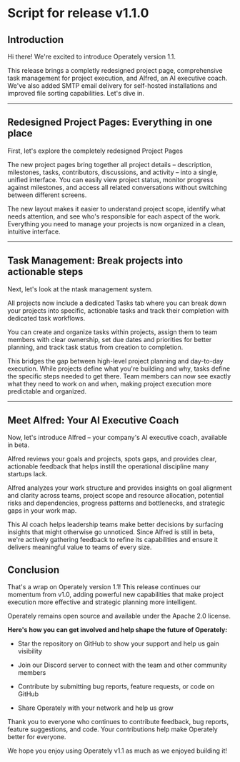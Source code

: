# Script for release v1.1.0

## Introduction

Hi there! We're excited to introduce Operately version 1.1.

This release brings a completly redesigned project page, comprehensive task
management for project execution, and Alfred, an AI executive coach. We've also
added SMTP email delivery for self-hosted installations and improved file sorting
capabilities. Let's dive in.

---

## Redesigned Project Pages: Everything in one place

First, let's explore the completely redesigned Project Pages

The new project pages bring together all project details – description,
milestones, tasks, contributors, discussions, and activity – into a single,
unified interface. You can easily view project status, monitor progress against
milestones, and access all related conversations without switching between
different screens.

The new layout makes it easier to understand project scope, identify what needs
attention, and see who's responsible for each aspect of the work. Everything you
need to manage your projects is now organized in a clean, intuitive interface.

---

## Task Management: Break projects into actionable steps

Next, let's look at the ntask management system.

All projects now include a dedicated Tasks tab where you can break down your
projects into specific, actionable tasks and track their completion with
dedicated task workflows.

You can create and organize tasks within projects, assign them to team members
with clear ownership, set due dates and priorities for better planning, and
track task status from creation to completion.

This bridges the gap between high-level project planning and day-to-day
execution. While projects define what you're building and why, tasks define the
specific steps needed to get there. Team members can now see exactly what they
need to work on and when, making project execution more predictable and
organized.

---

## Meet Alfred: Your AI Executive Coach

Now, let's introduce Alfred – your company's AI executive coach, available in
beta.

Alfred reviews your goals and projects, spots gaps, and provides clear,
actionable feedback that helps instill the operational discipline many startups
lack.

Alfred analyzes your work structure and provides insights on goal alignment and
clarity across teams, project scope and resource allocation, potential risks and
dependencies, progress patterns and bottlenecks, and strategic gaps in your work
map.

This AI coach helps leadership teams make better decisions by surfacing insights
that might otherwise go unnoticed. Since Alfred is still in beta, we're actively
gathering feedback to refine its capabilities and ensure it delivers meaningful
value to teams of every size.

## Conclusion

That's a wrap on Operately version 1.1! This release continues our momentum from
v1.0, adding powerful new capabilities that make project execution more
effective and strategic planning more intelligent.

Operately remains open source and available under the Apache 2.0 license.

**Here's how you can get involved and help shape the future of Operately:**

- Star the repository on GitHub to show your support and help us gain visibility

- Join our Discord server to connect with the team and other community members
- Contribute by submitting bug reports, feature requests, or code on GitHub
- Share Operately with your network and help us grow

Thank you to everyone who continues to contribute feedback, bug reports, feature
suggestions, and code. Your contributions help make Operately better for
everyone.

We hope you enjoy using Operately v1.1 as much as we enjoyed building it!
